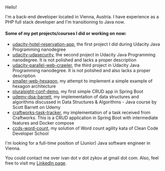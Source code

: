 Hello!

I'm a back-end developer located in Vienna, Austria. I have experience as a PHP full stack developer and I'm transitioning to Java now.

#### Some of my pet projects/courses I did or working on now:
- [udacity-hotel-reservation-app](https://github.com/ivan-zykov/udacity-hotel-reservation-app), the first project I did during Udacity Java Programming nanodegree
- [udacity-udasecurity](https://github.com/ivan-zykov/udacity-udasecurity), the second project in Udacity Java Programming nanodegree. It is not polished and lacks a
  proper description
- [udacity-parallel-web-crawler](https://github.com/ivan-zykov/udacity-parallel-web-crawler), the third project in Udacity Java Programming nanodegree. It is not polished
  and also lacks a proper description
- [smaller-web-hexagon](https://github.com/ivan-zykov/smaller-web-hexagon), my attempt to implement a simple example of hexagon architecture
- [pluralsight-conf-demo](https://github.com/ivan-zykov/pluralsight-conf-demo), my first simple CRUD app in Spring Boot
- [udemy-dsa-barrett](https://github.com/ivan-zykov/udemy-dsa-barrett), my implementation of data structures and algorithms discussed in Data Structures & Algorithms - Java course by Scott Barrett on Udemy
- [craftworks-task-tracker](https://github.com/ivan-zykov/craftworks-task-tracker), my implementation of a task received from Craftworks. This is a CRUD application in Spring Boot with intermediate features and Docker compose
- [ccds-word-count](https://github.com/ivan-zykov/ccds-word-count), my solution of Word count agility kata of Clean Code Developer School

I'm looking for a full-time position of (Junior) Java software engineer in Vienna.

You could contact me over ivan dot v dot zykov at gmail dot com. Also, feel free to visit my [LinkedIn page](https://www.linkedin.com/in/ivan-zykov/).

<!---
IvanZet/IvanZet is a ✨ special ✨ repository because its `README.md` (this file) appears on your GitHub profile.
You can click the Preview link to take a look at your changes.
--->
